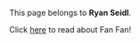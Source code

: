 This page belongs to **Ryan Seidl**.

Click [here](https://rseidl25.github.io/cse15l-lab-reports/fanfan.html) to read about Fan Fan!
